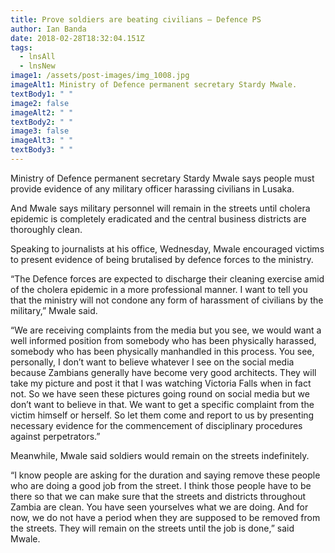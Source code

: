 ```yaml
---
title: Prove soldiers are beating civilians – Defence PS
author: Ian Banda
date: 2018-02-28T18:32:04.151Z
tags:
  - lnsAll
  - lnsNew
image1: /assets/post-images/img_1008.jpg
imageAlt1: Ministry of Defence permanent secretary Stardy Mwale.
textBody1: " "
image2: false
imageAlt2: " "
textBody2: " "
image3: false
imageAlt3: " "
textBody3: " "
---
```

Ministry of Defence permanent secretary Stardy Mwale says people must provide evidence of any military officer harassing civilians in Lusaka.

And Mwale says military personnel will remain in the streets until cholera epidemic is completely eradicated and the central business districts are thoroughly clean.

Speaking to journalists at his office, Wednesday, Mwale encouraged victims to present evidence of being brutalised by defence forces to the ministry.

“The Defence forces are expected to discharge their cleaning exercise amid of the cholera epidemic in a more professional manner. I want to tell you that the ministry will not condone any form of harassment of civilians by the military,” Mwale said.

“We are receiving complaints from the media but you see, we would want a well informed position from somebody who has been physically harassed, somebody who has been physically manhandled in this process. You see, personally, I don’t want to believe whatever I see on the social media
because Zambians generally have become very good architects. They will take my picture and post it that I was watching Victoria Falls when in fact not. So we have seen these pictures going round on social media but we don’t want to believe in that. We want to get a specific
complaint from the victim himself or herself. So let them come and report to us by presenting necessary evidence for the commencement of disciplinary procedures against perpetrators.”

Meanwhile, Mwale said soldiers would remain on the streets indefinitely.

“I know people are asking for the duration and saying remove these people who are doing a good job from the street. I think those people have to be there so that we can make sure that the streets and districts throughout Zambia are clean. You have seen yourselves what we
are doing. And for now, we do not have a period when they are supposed to be removed from the streets. They will remain on the streets until the job is done,” said Mwale.